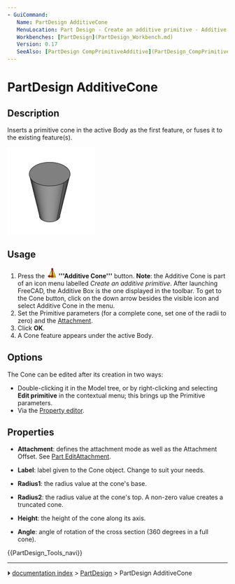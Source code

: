 ```yaml
---
- GuiCommand:
   Name: PartDesign AdditiveCone
   MenuLocation: Part Design - Create an additive primitive - Additive Cone
   Workbenches: [PartDesign](PartDesign_Workbench.md)
   Version: 0.17
   SeeAlso: [PartDesign CompPrimitiveAdditive](PartDesign_CompPrimitiveAdditive.md), [PartDesign SubtractiveCone](PartDesign_SubtractiveCone.md)
---
```


# PartDesign AdditiveCone

## Description

Inserts a primitive cone in the active Body as the first feature, or fuses it to the existing feature(s).

 <img alt="" src=images/PartDesign_AdditiveCone_example.png  style="width:200px;"> 

## Usage

1.  Press the **<img src="images/PartDesign_AdditiveCone.svg" width=24px> '''Additive Cone'''** button. **Note**: the Additive Cone is part of an icon menu labelled *Create an additive primitive*. After launching FreeCAD, the Additive Box is the one displayed in the toolbar. To get to the Cone button, click on the down arrow besides the visible icon and select Additive Cone in the menu.
2.  Set the Primitive parameters (for a complete cone, set one of the radii to zero) and the [Attachment](Part_EditAttachment.md).
3.  Click **OK**.
4.  A Cone feature appears under the active Body.

## Options

The Cone can be edited after its creation in two ways:

-   Double-clicking it in the Model tree, or by right-clicking and selecting **Edit primitive** in the contextual menu; this brings up the Primitive parameters.
-   Via the [Property editor](Property_editor.md).

## Properties

-    **Attachment**: defines the attachment mode as well as the Attachment Offset. See [Part EditAttachment](Part_EditAttachment.md).

-    **Label**: label given to the Cone object. Change to suit your needs.

-    **Radius1**: the radius value at the cone\'s base.

-    **Radius2**: the radius value at the cone\'s top. A non-zero value creates a truncated cone.

-    **Height**: the height of the cone along its axis.

-    **Angle**: angle of rotation of the cross section (360 degrees in a full cone).




 {{PartDesign_Tools_navi}}



---
⏵ [documentation index](../README.md) > [PartDesign](PartDesign_Workbench.md) > PartDesign AdditiveCone
